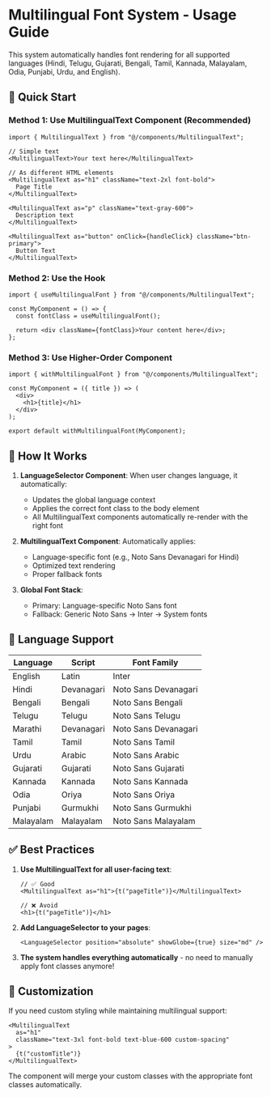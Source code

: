 # Multilingual Font System - Usage Guide

This system automatically handles font rendering for all supported languages (Hindi, Telugu, Gujarati, Bengali, Tamil, Kannada, Malayalam, Odia, Punjabi, Urdu, and English).

## 🚀 Quick Start

### Method 1: Use MultilingualText Component (Recommended)

```tsx
import { MultilingualText } from "@/components/MultilingualText";

// Simple text
<MultilingualText>Your text here</MultilingualText>

// As different HTML elements
<MultilingualText as="h1" className="text-2xl font-bold">
  Page Title
</MultilingualText>

<MultilingualText as="p" className="text-gray-600">
  Description text
</MultilingualText>

<MultilingualText as="button" onClick={handleClick} className="btn-primary">
  Button Text
</MultilingualText>
```

### Method 2: Use the Hook

```tsx
import { useMultilingualFont } from "@/components/MultilingualText";

const MyComponent = () => {
  const fontClass = useMultilingualFont();

  return <div className={fontClass}>Your content here</div>;
};
```

### Method 3: Use Higher-Order Component

```tsx
import { withMultilingualFont } from "@/components/MultilingualText";

const MyComponent = ({ title }) => (
  <div>
    <h1>{title}</h1>
  </div>
);

export default withMultilingualFont(MyComponent);
```

## 🎯 How It Works

1. **LanguageSelector Component**: When user changes language, it automatically:

   - Updates the global language context
   - Applies the correct font class to the body element
   - All MultilingualText components automatically re-render with the right font

2. **MultilingualText Component**: Automatically applies:

   - Language-specific font (e.g., Noto Sans Devanagari for Hindi)
   - Optimized text rendering
   - Proper fallback fonts

3. **Global Font Stack**:
   - Primary: Language-specific Noto Sans font
   - Fallback: Generic Noto Sans → Inter → System fonts

## 📝 Language Support

| Language  | Script     | Font Family          |
| --------- | ---------- | -------------------- |
| English   | Latin      | Inter                |
| Hindi     | Devanagari | Noto Sans Devanagari |
| Bengali   | Bengali    | Noto Sans Bengali    |
| Telugu    | Telugu     | Noto Sans Telugu     |
| Marathi   | Devanagari | Noto Sans Devanagari |
| Tamil     | Tamil      | Noto Sans Tamil      |
| Urdu      | Arabic     | Noto Sans Arabic     |
| Gujarati  | Gujarati   | Noto Sans Gujarati   |
| Kannada   | Kannada    | Noto Sans Kannada    |
| Odia      | Oriya      | Noto Sans Oriya      |
| Punjabi   | Gurmukhi   | Noto Sans Gurmukhi   |
| Malayalam | Malayalam  | Noto Sans Malayalam  |

## ✅ Best Practices

1. **Use MultilingualText for all user-facing text**:

   ```tsx
   // ✅ Good
   <MultilingualText as="h1">{t("pageTitle")}</MultilingualText>

   // ❌ Avoid
   <h1>{t("pageTitle")}</h1>
   ```

2. **Add LanguageSelector to your pages**:

   ```tsx
   <LanguageSelector position="absolute" showGlobe={true} size="md" />
   ```

3. **The system handles everything automatically** - no need to manually apply font classes anymore!

## 🔧 Customization

If you need custom styling while maintaining multilingual support:

```tsx
<MultilingualText
  as="h1"
  className="text-3xl font-bold text-blue-600 custom-spacing"
>
  {t("customTitle")}
</MultilingualText>
```

The component will merge your custom classes with the appropriate font classes automatically.
